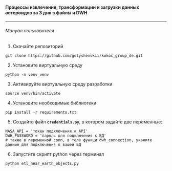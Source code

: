 #### Процессы извлечения, трансформации и загрузки данных астероидов за 3 дня в файлы и DWH
----
###### Мануал пользователя
1. Скачайте репозиторий
```
git clone https://github.com/golyshevskii/kokoc_group_de.git
```
2. Установите виртуальную среду
```
python -m venv venv
```
3. Активируйте виртуальную среду разработки
```
source venv/bin/activate
```
4. Установите необходимые библиотеки
```
pip install -r requirements.txt
```
5. Создайте файл **`credentials.py`**, в котором задайте две переменные:
```
NASA_API = 'токен подключения к API'
DWH_PASSWORD = 'пароль для подключения к БД'
# также в переменной conn, в теле функци dwh_connection, укажите данные для подключения к вашей БД
```
6. Запустите скрипт python через терминал
```
python etl_near_earth_objects.py
```
